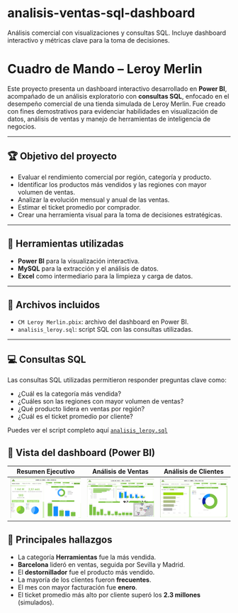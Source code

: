 # analisis-ventas-sql-dashboard
Análisis comercial con visualizaciones y consultas SQL. Incluye dashboard interactivo y métricas clave para la toma de decisiones.
#  Cuadro de Mando – Leroy Merlin

Este proyecto presenta un dashboard interactivo desarrollado en **Power BI**, acompañado de un análisis exploratorio con **consultas SQL**, enfocado en el desempeño comercial de una tienda simulada de Leroy Merlin. Fue creado con fines demostrativos para evidenciar habilidades en visualización de datos, análisis de ventas y manejo de herramientas de inteligencia de negocios.

---

## 🏆 Objetivo del proyecto

- Evaluar el rendimiento comercial por región, categoría y producto.
- Identificar los productos más vendidos y las regiones con mayor volumen de ventas.
- Analizar la evolución mensual y anual de las ventas.
- Estimar el ticket promedio por comprador.
- Crear una herramienta visual para la toma de decisiones estratégicas.

---

## 🔨 Herramientas utilizadas

- **Power BI** para la visualización interactiva.
- **MySQL** para la extracción y el análisis de datos.
- **Excel** como intermediario para la limpieza y carga de datos.

---

## 📠 Archivos incluidos

- `CM Leroy Merlin.pbix`: archivo del dashboard en Power BI.
- `analisis_leroy.sql`: script SQL con las consultas utilizadas.

---

## 💻 Consultas SQL

Las consultas SQL utilizadas permitieron responder preguntas clave como:

- ¿Cuál es la categoría más vendida?
- ¿Cuáles son las regiones con mayor volumen de ventas?
- ¿Qué producto lidera en ventas por región?
- ¿Cuál es el ticket promedio por cliente?

Puedes ver el script completo aquí  [`analisis_leroy.sql`](./analisis_leroy.sql)

## 🎨 Vista del dashboard (Power BI)

| Resumen Ejecutivo | Análisis de Ventas | Análisis de Clientes |
|-------------------|--------------------|-----------------------|
| ![](imagenes/resumen-ejecutivo.png) | ![](imagenes/analisis-de-ventas.png) | ![](imagenes/analisis-de-clientes.png) |

## 📗 Principales hallazgos

- La categoría **Herramientas** fue la más vendida.
- **Barcelona** lideró en ventas, seguida por Sevilla y Madrid.
- El **destornillador** fue el producto más vendido.
- La mayoría de los clientes fueron **frecuentes**.
- El mes con mayor facturación fue **enero**.
- El ticket promedio más alto por cliente superó los **2.3 millones** (simulados).
